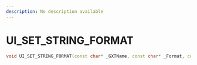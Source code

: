 ```yaml
---
description: No description available 
---
```


# UI_SET_STRING_FORMAT

```cpp
void UI_SET_STRING_FORMAT(const char* _GXTName, const char* _Format, const char* _Str);
```